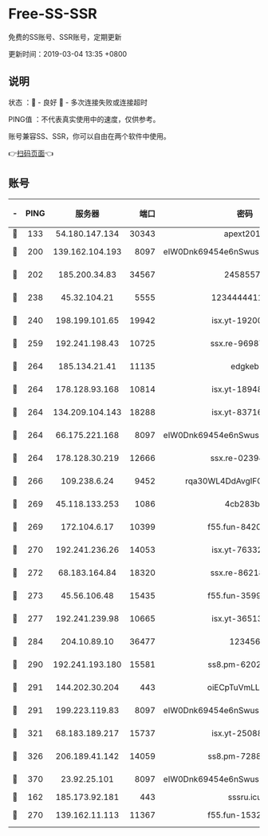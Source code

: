 # Free-SS-SSR

免费的SS账号、SSR账号，定期更新

更新时间：2019-03-04 13:35 +0800

## 说明

状态     ：🙂 - 良好 🙁 - 多次连接失败或连接超时

PING值   ：不代表真实使用中的速度，仅供参考。

账号兼容SS、SSR，你可以自由在两个软件中使用。

👉[扫码页面](https://liesauer.github.io/free-ss-ssr.github.io/)👈

## 账号

|-|PING|服务器|端口|密码|加密方式|区域|
|:----:|:----:|:-----:|-----:|:----:|:----:|:----:|
|🙂|133|54.180.147.134|30343|apext2019|chacha20|KR|
|🙂|200|139.162.104.193|8097|eIW0Dnk69454e6nSwuspv9DmS201tQ0D|aes-256-cfb|JP|
|🙂|202|185.200.34.83|34567|24585575|aes-256-cfb|US|
|🙂|238|45.32.104.21|5555|1234444411111|aes-256-cfb|SG|
|🙂|240|198.199.101.65|19942|isx.yt-19200685|aes-256-cfb|US|
|🙂|259|192.241.198.43|10725|ssx.re-96987709|aes-256-cfb|US|
|🙂|264|185.134.21.41|11135|edgkeb|aes-256-cfb|GB|
|🙂|264|178.128.93.168|10814|isx.yt-18948442|aes-256-cfb|SG|
|🙂|264|134.209.104.143|18288|isx.yt-83716463|aes-256-cfb|SG|
|🙂|264|66.175.221.168|8097|eIW0Dnk69454e6nSwuspv9DmS201tQ0D|aes-256-cfb|US|
|🙂|264|178.128.30.219|12666|ssx.re-02394063|aes-256-cfb|SG|
|🙂|266|109.238.6.24|9452|rqa30WL4DdAvgIFG6Fs3znzTa|aes-256-cfb|FR|
|🙂|269|45.118.133.253|1086|4cb283b8|aes-256-cfb|SG|
|🙂|269|172.104.6.17|10399|f55.fun-84200112|aes-256-cfb|US|
|🙂|270|192.241.236.26|14053|isx.yt-76332311|aes-256-cfb|US|
|🙂|272|68.183.164.84|18320|ssx.re-86218823|aes-256-cfb|US|
|🙂|273|45.56.106.48|15435|f55.fun-35993296|aes-256-cfb|US|
|🙂|277|192.241.239.98|10665|isx.yt-36513640|aes-256-cfb|US|
|🙂|284|204.10.89.10|36477|123456|aes-256-cfb|US|
|🙂|290|192.241.193.180|15581|ss8.pm-62020197|aes-256-cfb|US|
|🙂|291|144.202.30.204|443|oiECpTuVmLLxk4Ts|aes-256-cfb|US|
|🙂|291|199.223.119.83|8097|eIW0Dnk69454e6nSwuspv9DmS201tQ0D|aes-256-cfb|US|
|🙂|321|68.183.189.217|15737|isx.yt-25088836|aes-256-cfb|SG|
|🙂|326|206.189.41.142|14059|ss8.pm-72883299|aes-256-cfb|SG|
|🙂|370|23.92.25.101|8097|eIW0Dnk69454e6nSwuspv9DmS201tQ0D|aes-256-cfb|US|
|🙂|162|185.173.92.181|443|sssru.icu|rc4-md5|RU|
|🙂|270|139.162.11.113|11367|f55.fun-15323985|aes-256-cfb|SG|
